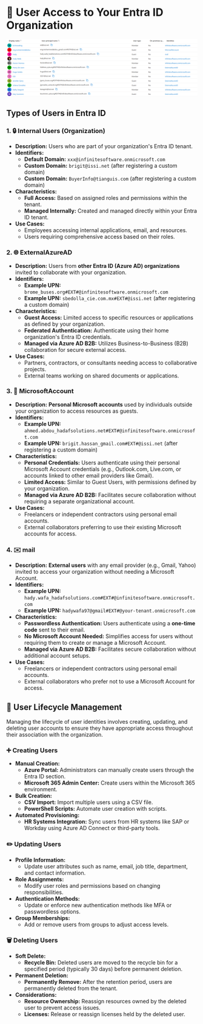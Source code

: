 # 📑 User Access to Your Entra ID Organization

![User Access Diagram](images/ex-user-identities.png)

## Types of Users in Entra ID

### 1. **🔒 Internal Users (Organization)**

- **Description:** Users who are part of your organization's Entra ID tenant.
- **Identifiers:**
  - **Default Domain:** `xxx@infinitesoftware.onmicrosoft.com`
  - **Custom Domain:** `brigit@issi.net` (after registering a custom domain)
  - **Custom Domain:** `BuyerInfo@tianguis.com` (after registering a custom domain)
- **Characteristics:**
  - **Full Access:** Based on assigned roles and permissions within the tenant.
  - **Managed Internally:** Created and managed directly within your Entra ID tenant.
- **Use Cases:**
  - Employees accessing internal applications, email, and resources.
  - Users requiring comprehensive access based on their roles.

### 2. **🌐 ExternalAzureAD**

- **Description:** Users from **other Entra ID (Azure AD) organizations** invited to collaborate with your organization.
- **Identifiers:**
  - **Example UPN:** `brome_buses.org#EXT#@infinitesoftware.onmicrosoft.com`
  - **Example UPN:** `sbedolla_cie.com.mx#EXT#@issi.net` (after registering a custom domain)
- **Characteristics:**
  - **Guest Access:** Limited access to specific resources or applications as defined by your organization.
  - **Federated Authentication:** Authenticate using their home organization's Entra ID credentials.
  - **Managed via Azure AD B2B:** Utilizes Business-to-Business (B2B) collaboration for secure external access.
- **Use Cases:**
  - Partners, contractors, or consultants needing access to collaborative projects.
  - External teams working on shared documents or applications.

### 3. **📧 MicrosoftAccount**

- **Description:** **Personal Microsoft accounts** used by individuals outside your organization to access resources as guests.
- **Identifiers:**
  - **Example UPN:** `ahmed.abdou_hadafsolutions.net#EXT#@infinitesoftware.onmicrosoft.com`
  - **Example UPN:** `brigit.hassan_gmail.com#EXT#@issi.net` (after registering a custom domain)
- **Characteristics:**
  - **Personal Credentials:** Users authenticate using their personal Microsoft Account credentials (e.g., Outlook.com, Live.com, or accounts linked to other email providers like Gmail).
  - **Limited Access:** Similar to Guest Users, with permissions defined by your organization.
  - **Managed via Azure AD B2B:** Facilitates secure collaboration without requiring a separate organizational account.
- **Use Cases:**
  - Freelancers or independent contractors using personal email accounts.
  - External collaborators preferring to use their existing Microsoft accounts for access.

### 4. **✉️ mail**

- **Description:** **External users** with any email provider (e.g., Gmail, Yahoo) invited to access your organization without needing a Microsoft Account.
- **Identifiers:**
  - **Example UPN:** `hady.wafa_hadafsolutions.com#EXT#@infinitesoftware.onmicrosoft.com`
  - **Example UPN:** `hadywafa97@gmail#EXT#@your-tenant.onmicrosoft.com`
- **Characteristics:**
  - **Passwordless Authentication:** Users authenticate using a **one-time code** sent to their email.
  - **No Microsoft Account Needed:** Simplifies access for users without requiring them to create or manage a Microsoft Account.
  - **Managed via Azure AD B2B:** Facilitates secure collaboration without additional account setups.
- **Use Cases:**
  - Freelancers or independent contractors using personal email accounts.
  - External collaborators who prefer not to use a Microsoft Account for access.

## 🔧 User Lifecycle Management

Managing the lifecycle of user identities involves creating, updating, and deleting user accounts to ensure they have appropriate access throughout their association with the organization.

### ➕ Creating Users

- **Manual Creation:**
  - **Azure Portal:** Administrators can manually create users through the Entra ID section.
  - **Microsoft 365 Admin Center:** Create users within the Microsoft 365 environment.
- **Bulk Creation:**
  - **CSV Import:** Import multiple users using a CSV file.
  - **PowerShell Scripts:** Automate user creation with scripts.
- **Automated Provisioning:**
  - **HR Systems Integration:** Sync users from HR systems like SAP or Workday using Azure AD Connect or third-party tools.

### ✏️ Updating Users

- **Profile Information:**
  - Update user attributes such as name, email, job title, department, and contact information.
- **Role Assignments:**
  - Modify user roles and permissions based on changing responsibilities.
- **Authentication Methods:**
  - Update or enforce new authentication methods like MFA or passwordless options.
- **Group Memberships:**
  - Add or remove users from groups to adjust access levels.

### 🗑️ Deleting Users

- **Soft Delete:**
  - **Recycle Bin:** Deleted users are moved to the recycle bin for a specified period (typically 30 days) before permanent deletion.
- **Permanent Deletion:**
  - **Permanently Remove:** After the retention period, users are permanently deleted from the tenant.
- **Considerations:**
  - **Resource Ownership:** Reassign resources owned by the deleted user to prevent access issues.
  - **Licenses:** Release or reassign licenses held by the deleted user.
